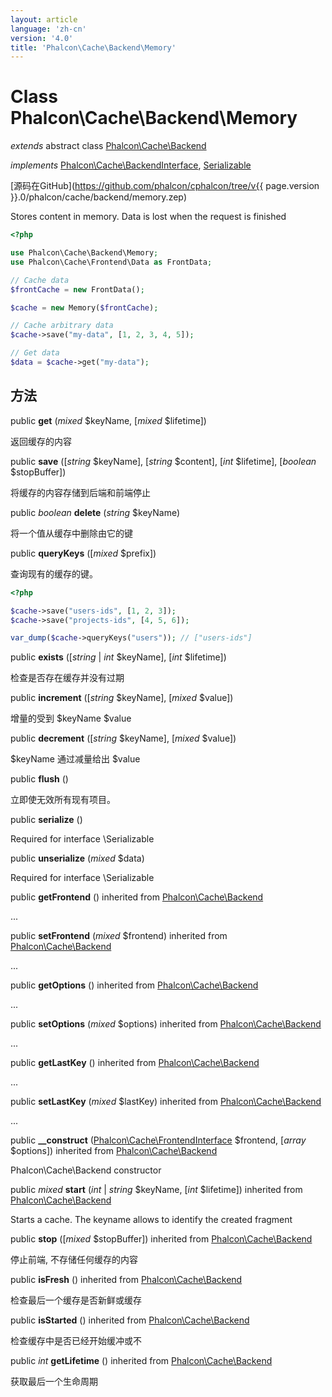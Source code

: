 ```yaml
---
layout: article
language: 'zh-cn'
version: '4.0'
title: 'Phalcon\Cache\Backend\Memory'
---
```

# Class **Phalcon\Cache\Backend\Memory**

*extends* abstract class [Phalcon\Cache\Backend](Phalcon_Cache_Backend)

*implements* [Phalcon\Cache\BackendInterface](Phalcon_Cache_BackendInterface), [Serializable](https://php.net/manual/en/class.serializable.php)

[源码在GitHub](https://github.com/phalcon/cphalcon/tree/v{{ page.version }}.0/phalcon/cache/backend/memory.zep)

Stores content in memory. Data is lost when the request is finished

```php
<?php

use Phalcon\Cache\Backend\Memory;
use Phalcon\Cache\Frontend\Data as FrontData;

// Cache data
$frontCache = new FrontData();

$cache = new Memory($frontCache);

// Cache arbitrary data
$cache->save("my-data", [1, 2, 3, 4, 5]);

// Get data
$data = $cache->get("my-data");

```

## 方法

public **get** (*mixed* $keyName, [*mixed* $lifetime])

返回缓存的内容

public **save** ([*string* $keyName], [*string* $content], [*int* $lifetime], [*boolean* $stopBuffer])

将缓存的内容存储到后端和前端停止

public *boolean* **delete** (*string* $keyName)

将一个值从缓存中删除由它的键

public **queryKeys** ([*mixed* $prefix])

查询现有的缓存的键。

```php
<?php

$cache->save("users-ids", [1, 2, 3]);
$cache->save("projects-ids", [4, 5, 6]);

var_dump($cache->queryKeys("users")); // ["users-ids"]

```

public **exists** ([*string* | *int* $keyName], [*int* $lifetime])

检查是否存在缓存并没有过期

public **increment** ([*string* $keyName], [*mixed* $value])

增量的受到 $keyName $value

public **decrement** ([*string* $keyName], [*mixed* $value])

$keyName 通过减量给出 $value

public **flush** ()

立即使无效所有现有项目。

public **serialize** ()

Required for interface \Serializable

public **unserialize** (*mixed* $data)

Required for interface \Serializable

public **getFrontend** () inherited from [Phalcon\Cache\Backend](Phalcon_Cache_Backend)

...

public **setFrontend** (*mixed* $frontend) inherited from [Phalcon\Cache\Backend](Phalcon_Cache_Backend)

...

public **getOptions** () inherited from [Phalcon\Cache\Backend](Phalcon_Cache_Backend)

...

public **setOptions** (*mixed* $options) inherited from [Phalcon\Cache\Backend](Phalcon_Cache_Backend)

...

public **getLastKey** () inherited from [Phalcon\Cache\Backend](Phalcon_Cache_Backend)

...

public **setLastKey** (*mixed* $lastKey) inherited from [Phalcon\Cache\Backend](Phalcon_Cache_Backend)

...

public **__construct** ([Phalcon\Cache\FrontendInterface](Phalcon_Cache_FrontendInterface) $frontend, [*array* $options]) inherited from [Phalcon\Cache\Backend](Phalcon_Cache_Backend)

Phalcon\Cache\Backend constructor

public *mixed* **start** (*int* | *string* $keyName, [*int* $lifetime]) inherited from [Phalcon\Cache\Backend](Phalcon_Cache_Backend)

Starts a cache. The keyname allows to identify the created fragment

public **stop** ([*mixed* $stopBuffer]) inherited from [Phalcon\Cache\Backend](Phalcon_Cache_Backend)

停止前端, 不存储任何缓存的内容

public **isFresh** () inherited from [Phalcon\Cache\Backend](Phalcon_Cache_Backend)

检查最后一个缓存是否新鲜或缓存

public **isStarted** () inherited from [Phalcon\Cache\Backend](Phalcon_Cache_Backend)

检查缓存中是否已经开始缓冲或不

public *int* **getLifetime** () inherited from [Phalcon\Cache\Backend](Phalcon_Cache_Backend)

获取最后一个生命周期